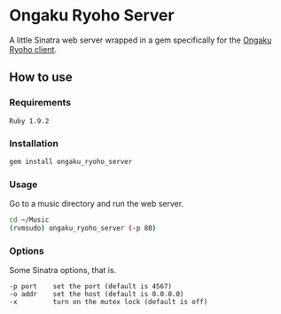 # Ongaku Ryoho Server

A little Sinatra web server wrapped in a gem specifically for the [Ongaku Ryoho client](https://github.com/icidasset/ongaku_ryoho).

## How to use

### Requirements

`Ruby 1.9.2`

### Installation

```bash
gem install ongaku_ryoho_server
```

### Usage

Go to a music directory and run the web server.

```bash
cd ~/Music
(rvmsudo) ongaku_ryoho_server (-p 80)
```

### Options

Some Sinatra options, that is.

```
-p port    set the port (default is 4567)
-o addr    set the host (default is 0.0.0.0)
-x         turn on the mutex lock (default is off)
```